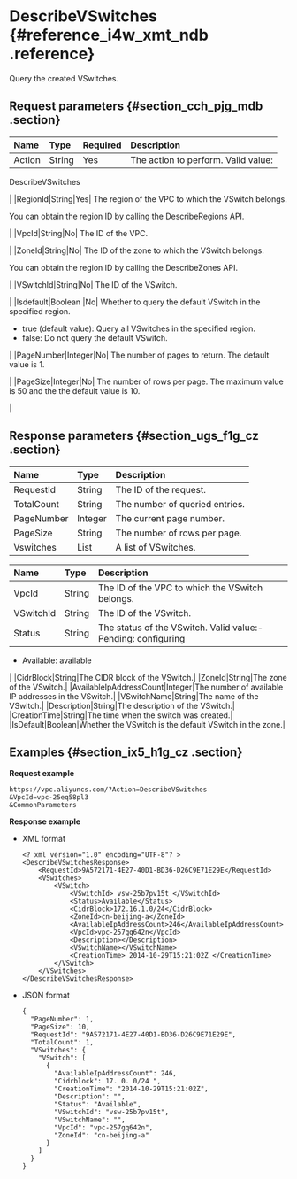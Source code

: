 # DescribeVSwitches {#reference_i4w_xmt_ndb .reference}

Query the created VSwitches.

## Request parameters {#section_cch_pjg_mdb .section}

|Name|Type|Required|Description|
|:---|:---|:-------|:----------|
|Action|String|Yes| The action to perform. Valid value:

 DescribeVSwitches

 |
|RegionId|String|Yes| The region of the VPC to which the VSwitch belongs.

 You can obtain the region ID by calling the DescribeRegions API.

 |
|VpcId|String|No| The ID of the VPC.

 |
|ZoneId|String|No| The ID of the zone to which the VSwitch belongs.

 You can obtain the region ID by calling the DescribeZones API.

 |
|VSwitchId|String|No| The ID of the VSwitch.

 |
|Isdefault|Boolean |No| Whether to query the default VSwitch in the specified region. 

 -   true \(default value\): Query all VSwitches in the specified region.
-   false: Do not query the default VSwitch.

 |
|PageNumber|Integer|No| The number of pages to return. The default value is 1.

 |
|PageSize|Integer|No| The number of rows per page. The maximum value is 50 and the the default value is 10.

 |

## Response parameters {#section_ugs_f1g_cz .section}

|Name|Type|Description|
|:---|:---|:----------|
|RequestId|String|The ID of the request.|
|TotalCount|String|The number of queried entries.|
|PageNumber|Integer|The current page number.|
|PageSize|String|The number of rows per page.|
|Vswitches|List|A list of VSwitches.|

|Name|Type|Description|
|:---|:---|:----------|
|VpcId|String|The ID of the VPC to which the VSwitch belongs.|
|VSwitchId|String|The ID of the VSwitch.|
|Status|String|The status of the VSwitch. Valid value:-   Pending: configuring

-   Available: available


|
|CidrBlock|String|The CIDR block of the VSwitch.|
|ZoneId|String|The zone of the VSwitch.|
|AvailableIpAddressCount|Integer|The number of available IP addresses in the VSwitch.|
|VSwitchName|String|The name of the VSwitch.|
|Description|String|The description of the VSwitch.|
|CreationTime|String|The time when the switch was created.|
|IsDefault|Boolean|Whether the VSwitch is the default VSwitch in the zone.|

## Examples {#section_ix5_h1g_cz .section}

**Request example**

``` {#createVPCpub}
https://vpc.aliyuncs.com/?Action=DescribeVSwitches
&VpcId=vpc-25eq58pl3
&CommonParameters
```

**Response example**

-   XML format

    ```
    <? xml version="1.0" encoding="UTF-8"? >
    <DescribeVSwitchesResponse>
        <RequestId>9A572171-4E27-40D1-BD36-D26C9E71E29E</RequestId>
        <VSwitches>
            <VSwitch>
                <VSwitchId> vsw-25b7pv15t </VSwitchId>
                <Status>Available</Status>
                <CidrBlock>172.16.1.0/24</CidrBlock>
                <ZoneId>cn-beijing-a</ZoneId>
                <AvailableIpAddressCount>246</AvailableIpAddressCount>
                <VpcId>vpc-257gq642n</VpcId>
                <Description></Description>
                <VSwitchName></VSwitchName>
                <CreationTime> 2014-10-29T15:21:02Z </CreationTime>
            </VSwitch>
        </VSwitches>
    </DescribeVSwitchesResponse>
    ```

-   JSON format

    ```
    {
      "PageNumber": 1,
      "PageSize": 10,
      "RequestId": "9A572171-4E27-40D1-BD36-D26C9E71E29E",
      "TotalCount": 1,
      "VSwitches": {
        "VSwitch": [
          {
            "AvailableIpAddressCount": 246,
            "Cidrblock": 17. 0. 0/24 ",
            "CreationTime": "2014-10-29T15:21:02Z",
            "Description": "",
            "Status": "Available",
            "VSwitchId": "vsw-25b7pv15t",
            "VSwitchName": "",
            "VpcId": "vpc-257gq642n",
            "ZoneId": "cn-beijing-a"
          }
        ]
      }
    }
    ```


